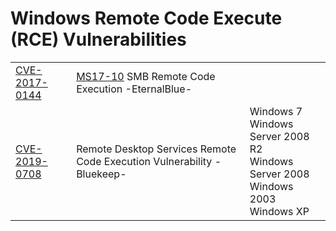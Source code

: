 # Windows Remote Code Execute (RCE) Vulnerabilities  

| | | |
|---|---|---|  
|[CVE-2017-0144](https://cve.mitre.org/cgi-bin/cvename.cgi?name=CVE-2017-0144)|[MS17-10](https://docs.microsoft.com/en-us/security-updates/securitybulletins/2017/ms17-010) SMB Remote Code Execution -EternalBlue-| |
|[CVE-2019-0708](https://cve.mitre.org/cgi-bin/cvename.cgi?name=CVE-2019-0708)|Remote Desktop Services Remote Code Execution Vulnerability  -Bluekeep- |Windows 7<br>Windows Server 2008 R2<br>Windows Server 2008<br>Windows 2003<br>Windows XP|    
